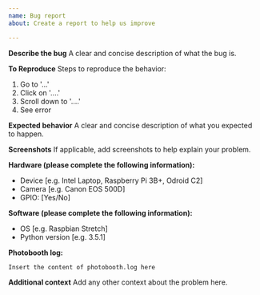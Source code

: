 ```yaml
---
name: Bug report
about: Create a report to help us improve

---
```


**Describe the bug**
A clear and concise description of what the bug is.

**To Reproduce**
Steps to reproduce the behavior:
1. Go to '...'
2. Click on '....'
3. Scroll down to '....'
4. See error

**Expected behavior**
A clear and concise description of what you expected to happen.

**Screenshots**
If applicable, add screenshots to help explain your problem.

**Hardware (please complete the following information):**
 - Device [e.g. Intel Laptop, Raspberry Pi 3B+, Odroid C2]
 - Camera [e.g. Canon EOS 500D]
 - GPIO: [Yes/No]

**Software (please complete the following information):**
 - OS [e.g. Raspbian Stretch]
 - Python version [e.g. 3.5.1]

**Photobooth log:**
```
Insert the content of photobooth.log here
```

**Additional context**
Add any other context about the problem here.
